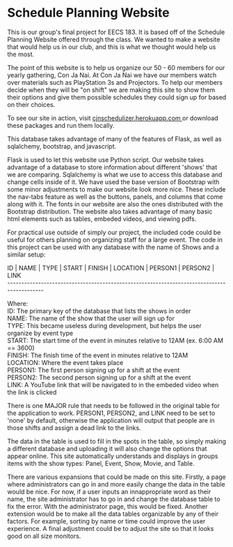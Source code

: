 Schedule Planning Website
=========================

This is our group's final project for EECS 183.  It is based off of the Schedule Planning Website offered through the class.  We wanted to make a website that would help us in our club, and this is what we thought would help us the most.

The point of this website is to help us organize our 50 - 60 members for our yearly gathering, Con Ja Nai.  At Con Ja Nai we have our members watch over materials such as PlayStation 3s and Projectors.  To help our members decide when they will be "on shift" we are making this site to show them their options and give them possible schedules they could sign up for based on their choices.  

To see our site in action, visit <a href="http://cjnschedulizer.herokuapp.com/" target="_blank"> cjnschedulizer.herokuapp.com </a> or download these packages and run them locally.

This database takes advantage of many of the features of Flask, as well as sqlalchemy, bootstrap, and javascript.  

Flask is used to let this website use Python script.  Our website takes advantage of a database to store information about different 'shows' that we are comparing.  Sqlalchemy is what we use to access this database and change cells inside of it.  We have used the base version of Bootstrap with some minor adjustments to make our website look more nice.  These include the nav-tabs feature as well as the buttons, panels, and columns that come along with it.  The fonts in our website are also the ones distributed with the Bootstrap distribution.  The website also takes advantage of many basic html elements such as tables, embeded videos, and viewing pdfs.

For practical use outside of simply our project, the included code could be useful for others planning on organizing staff for a large event.  The code in this project can be used with any database with the name of Shows and a similar setup:

  ID  |  NAME  |  TYPE  |  START  |  FINISH  |  LOCATION  |  PERSON1  |  PERSON2  |  LINK <br>
\-------------------------------------------------------------------------------------------

Where:<br>
ID:  The primary key of the database that lists the shows in order<br>
NAME:  The name of the show that the user will sign up for<br>
TYPE:  This became useless during development, but helps the user organize by event type<br>
START:  The start time of the event in minutes relative to 12AM (ex. 6:00 AM == 3600)<br>
FINISH:  The finish time of the event in minutes relative to 12AM<br>
LOCATION:  Where the event takes place<br>
PERSON1:  The first person signing up for a shift at the event<br>
PERSON2:  The second person signing up for a shift at the event<br>
LINK:  A YouTube link that will be navigated to in the embeded video when the link is clicked<br>

There is one MAJOR rule that needs to be followed in the original table for the application to work. PERSON1, PERSON2, and LINK need to be set to 'none' by default, otherwise the application will output that people are in those shifts and assign a dead link to the links.

The data in the table is used to fill in the spots in the table, so simply making a different database and uploading it will also change the options that appear online.  This site automatically understands and displays in groups items with the show types: Panel, Event, Show, Movie, and Table.

There are various expansions that could be made on this site.  Firstly, a page where administrators can go in and more easily change the data in the table would be nice.  For now, if a user inputs an innappropriate word as their name, the site administrator has to go in and change the database table to fix the error.  With the administrator page, this would be fixed.  Another extension would be to make all the data tables organizable by any of their factors.  For example, sorting by name or time could improve the user experience.  A final adjustment could be to adjust the site so that it looks good on all size monitors.  
